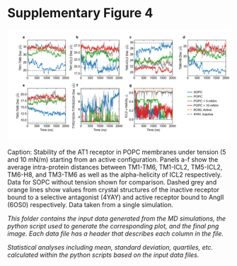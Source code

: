 # Supplementary Figure 4
<img src="Supp_figure_4.png" width="800"/>

Caption: Stability of the AT1 receptor in POPC membranes under tension (5 and 10 mN/m) starting from an active configuration. Panels a-f show the average intra-protein distances between TM1-TM6, TM1-ICL2, TM5-ICL2, TM6-H8, and TM3-TM6 as well as the alpha-helicity of ICL2 respectively. Data for SOPC without tension shown for comparison. Dashed grey and orange lines show values from crystal structures of the inactive receptor bound to a selective antagonist (4YAY) and active receptor bound to AngII (6OS0) respectively. Data taken from a single simulation. 

*This folder contains the input data generated from the MD simulations, the python script used to generate the corresponding plot, and the final png image. Each data file has a header that describes each column in the file.*

*Statistical analyses including mean, standard deviation, quartiles, etc. calculated within the python scripts based on the input data files.*

